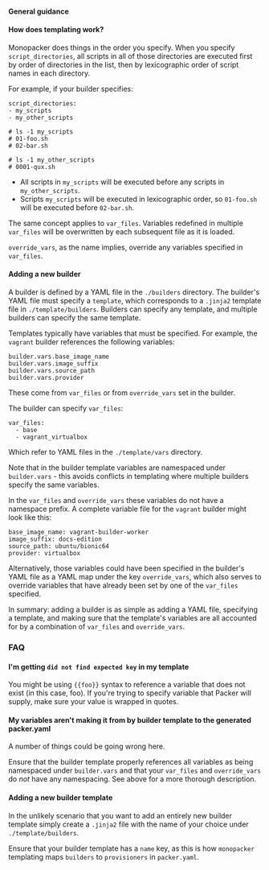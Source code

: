 #### General guidance

#### How does templating work?

Monopacker does things in the order you specify.
When you specify `script_directories`, all scripts in all of those directories are
executed first by order of directories in the list, then by lexicographic order
of script names in each directory.

For example, if your builder specifies:

```
script_directories:
- my_scripts
- my_other_scripts

# ls -1 my_scripts
# 01-foo.sh
# 02-bar.sh

# ls -1 my_other_scripts
# 0001-qux.sh
```

- All scripts in `my_scripts` will be executed before any scripts in `my_other_scripts`.
- Scripts `my_scripts` will be executed in lexicographic order, so `01-foo.sh` will
  be executed before `02-bar.sh`.

The same concept applies to `var_files`. Variables redefined in multiple `var_files`
will be overwritten by each subsequent file as it is loaded.

`override_vars`, as the name implies, override any variables specified in `var_files`.

#### Adding a new builder

A builder is defined by a YAML file in the `./builders` directory.
The builder's YAML file must specify a `template`, which corresponds
to a `.jinja2` template file in `./template/builders`. Builders can specify
any template, and multiple builders can specify the same template.

Templates typically have variables that must be specified. For example,
the `vagrant` builder references the following variables:

```
builder.vars.base_image_name
builder.vars.image_suffix
builder.vars.source_path
builder.vars.provider
```

These come from `var_files` or from `override_vars` set in the builder.

The builder can specify `var_files`:

```
var_files:
  - base
  - vagrant_virtualbox
```

Which refer to YAML files in the `./template/vars` directory.

Note that in the builder template variables are namespaced under `builder.vars` -
this avoids conflicts in templating where multiple builders specify the same variables.

In the `var_files` and `override_vars` these variables do not have a namespace prefix.
A complete variable file for the `vagrant` builder might look like this:

```
base_image_name: vagrant-builder-worker
image_suffix: docs-edition
source_path: ubuntu/bionic64
provider: virtualbox
```

Alternatively, those variables could have been specified in the builder's YAML file
as a YAML map under the key `override_vars`, which also serves to override variables
that have already been set by one of the `var_files` specified.

In summary: adding a builder is as simple as adding a YAML file, specifying a template,
and making sure that the template's variables are all accounted for by a combination of
`var_files` and `override_vars`.

### FAQ

#### I'm getting `did not find expected key` in my template

You might be using `{{foo}}` syntax to reference a variable that does not exist (in this case, foo).
If you're trying to specify variable that Packer will supply, make sure your value is wrapped in quotes.

#### My variables aren't making it from by builder template to the generated packer.yaml

A number of things could be going wrong here.

Ensure that the builder template properly
references all variables as being namespaced under `builder.vars` and that your `var_files`
and `override_vars` do _not_ have any namespacing. See above for a more thorough description.

#### Adding a new builder template

In the unlikely scenario that you want to add an entirely new builder template
simply create a `.jinja2` file with the name of your choice under `./template/builders`.

Ensure that your builder template has a `name` key, as this is how `monopacker` templating
maps `builders` to `provisioners` in `packer.yaml`.
